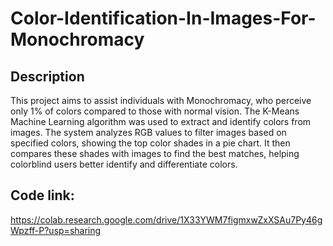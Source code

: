 # Color-Identification-In-Images-For-Monochromacy

## Description

This project aims to assist individuals with Monochromacy, who perceive only 1% of colors compared to those with normal vision. The K-Means Machine Learning algorithm was used to extract and identify colors from images. The system analyzes RGB values to filter images based on specified colors, showing the top color shades in a pie chart. It then compares these shades with images to find the best matches, helping colorblind users better identify and differentiate colors.

## Code link:
https://colab.research.google.com/drive/1X33YWM7figmxwZxXSAu7Py46gWpzff-P?usp=sharing
